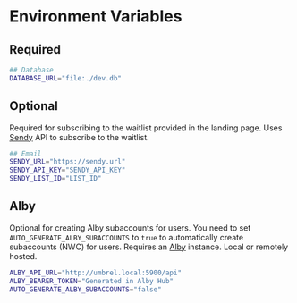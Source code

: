 # Environment Variables

## Required

```bash
## Database
DATABASE_URL="file:./dev.db"
```

## Optional

Required for subscribing to the waitlist provided in the landing page.
Uses [Sendy](https://sendy.co/) API to subscribe to the waitlist.

```bash
## Email
SENDY_URL="https://sendy.url"
SENDY_API_KEY="SENDY_API_KEY"
SENDY_LIST_ID="LIST_ID"
```

## Alby

Optional for creating Alby subaccounts for users.
You need to set `AUTO_GENERATE_ALBY_SUBACCOUNTS` to `true` to automatically create subaccounts (NWC) for users.
Requires an [Alby](https://albyhub.com/) instance. Local or remotely hosted.

```bash
ALBY_API_URL="http://umbrel.local:5900/api"
ALBY_BEARER_TOKEN="Generated in Alby Hub"
AUTO_GENERATE_ALBY_SUBACCOUNTS="false"
```
